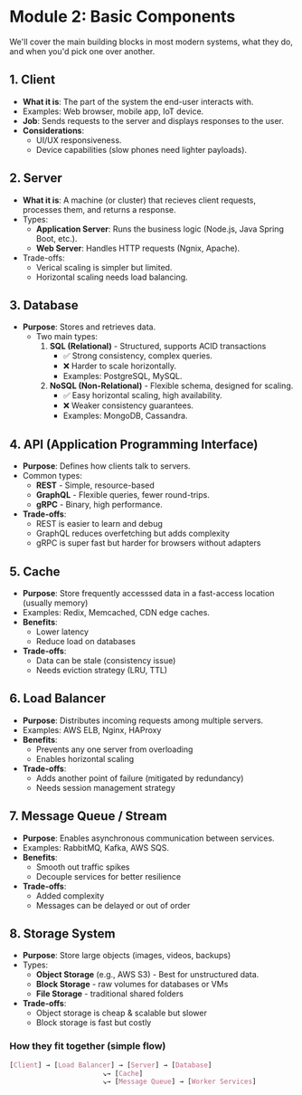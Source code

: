 # Module 2: Basic Components

We'll cover the main building blocks in most modern systems, what they do, and when you'd pick one over another.

## 1. Client

- **What it is**: The part of the system the end-user interacts with.
- Examples: Web browser, mobile app, IoT device.
- **Job**: Sends requests to the server and displays responses to the user.
- **Considerations**:
  - UI/UX responsiveness.
  - Device capabilities (slow phones need lighter payloads).

## 2. Server

- **What it is**: A machine (or cluster) that recieves client requests, processes them, and returns a response.
- Types:
  - **Application Server**: Runs the business logic (Node.js, Java Spring Boot, etc.).
  - **Web Server**: Handles HTTP requests (Ngnix, Apache).
- Trade-offs:
  - Verical scaling is simpler but limited.
  - Horizontal scaling needs load balancing.

## 3. Database

- **Purpose**: Stores and retrieves data.
  - Two main types:
    1. **SQL (Relational)** - Structured, supports ACID transactions
       - ✅ Strong consistency, complex queries.
       - ❌ Harder to scale horizontally.
       - Examples: PostgreSQL, MySQL.
    2. **NoSQL (Non-Relational)** - Flexible schema, designed for scaling.
       - ✅ Easy horizontal scaling, high availability.
       - ❌ Weaker consistency guarantees.
       - Examples: MongoDB, Cassandra.

## 4. API (Application Programming Interface)

- **Purpose**: Defines how clients talk to servers.
- Common types:
  - **REST** - Simple, resource-based
  - **GraphQL** - Flexible queries, fewer round-trips.
  - **gRPC** - Binary, high performance.
- **Trade-offs**:
  - REST is easier to learn and debug
  - GraphQL reduces overfetching but adds complexity
  - gRPC is super fast but harder for browsers without adapters

## 5. Cache

- **Purpose**: Store frequently accesssed data in a fast-access location (usually memory)
- Examples: Redix, Memcached, CDN edge caches.
- **Benefits**:
  - Lower latency
  - Reduce load on databases
- **Trade-offs**:
  - Data can be stale (consistency issue)
  - Needs eviction strategy (LRU, TTL)

## 6. Load Balancer

- **Purpose**: Distributes incoming requests among multiple servers.
- Examples: AWS ELB, Nginx, HAProxy
- **Benefits**:
  - Prevents any one server from overloading
  - Enables horizontal scaling
- **Trade-offs**:
  - Adds another point of failure (mitigated by redundancy)
  - Needs session management strategy

## 7. Message Queue / Stream

- **Purpose**: Enables asynchronous communication between services.
- Examples: RabbitMQ, Kafka, AWS SQS.
- **Benefits**:
  - Smooth out traffic spikes
  - Decouple services for better resilience
- **Trade-offs**:
  - Added complexity
  - Messages can be delayed or out of order

## 8. Storage System

- **Purpose**: Store large objects (images, videos, backups)
- Types:
  - **Object Storage** (e.g., AWS S3) - Best for unstructured data.
  - **Block Storage** - raw volumes for databases or VMs
  - **File Storage** - traditional shared folders
- **Trade-offs**:
  - Object storage is cheap & scalable but slower
  - Block storage is fast but costly

### How they fit together (simple flow)

```css
[Client] → [Load Balancer] → [Server] → [Database]
                       ↘→ [Cache]
                       ↘→ [Message Queue] → [Worker Services]

```

